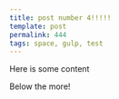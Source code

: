 ```yaml
---
title: post number 4!!!!!
template: post
permalink: 444
tags: space, gulp, test
---
```


Here is some content 

<!--more-->

Below the more!
